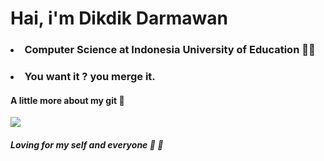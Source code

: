 # Hai, i'm Dikdik Darmawan
### <li> Computer Science at Indonesia University of Education 👨‍🎓
### <li> You want it ? you merge it.

####  A little more about my git  🦾
  <img src="https://github-readme-stats.vercel.app/api/top-langs/?username=darmawan06&layout=compact](https://github-readme-stats.vercel.app/api/top-langs/?username=darmawan06&layout=compact)](https://github.com/anuraghazra/github-readme-stats)" />


  #### <i> Loving for my self and everyone  💙 💙 </i>
